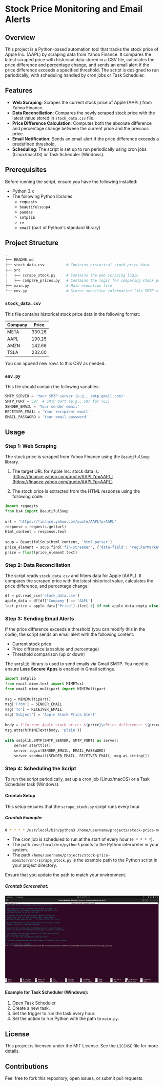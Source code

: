 # Stock Price Monitoring and Email Alerts

## Overview

This project is a Python-based automation tool that tracks the stock price of Apple Inc. (AAPL) by scraping data from Yahoo Finance. It compares the latest scraped price with historical data stored in a CSV file, calculates the price difference and percentage change, and sends an email alert if the price difference exceeds a specified threshold. The script is designed to run periodically, with scheduling handled by cron jobs or Task Scheduler.

## Features

- **Web Scraping**: Scrapes the current stock price of Apple (AAPL) from Yahoo Finance.
- **Data Reconciliation**: Compares the newly scraped stock price with the latest value stored in `stock_data.csv` file.
- **Price Difference Calculation**: Computes both the absolute difference and percentage change between the current price and the previous price.
- **Email Notification**: Sends an email alert if the price difference exceeds a predefined threshold.
- **Scheduling**: The script is set up to run periodically using cron jobs (Linux/macOS) or Task Scheduler (Windows).

## Prerequisites

Before running the script, ensure you have the following installed:

- Python 3.x
- The following Python libraries:
   - `requests`
   - `beautifulsoup4`
   - `pandas`
   - `smtplib`
   - `re`
   - `email` (part of Python's standard library)

## Project Structure

```bash
.
├── README.md
├── stock_data.csv          # Contains historical stock price data
├── src
│   ├── scrape_stock.py     # Contains the web scraping logic
│   ├── compare_prices.py   # Contains the logic for comparing stock prices
├── main.py                 # Main execution file
└── env.py                  # Stores sensitive information like SMTP credentials
```

### `stock_data.csv`
This file contains historical stock price data in the following format:

| Company | Price   |
|---------|---------|
| META    | 330.26  |
| AAPL    | 190.25  |
| AMZN    | 142.66  |
| TSLA    | 232.00  |

You can append new rows to this CSV as needed.

### `env.py`
This file should contain the following variables:

```python
SMTP_SERVER = 'Your SMTP server (e.g., smtp.gmail.com)'
SMTP_PORT = 587  # SMTP port (e.g., 587 for TLS)
SENDER_EMAIL = 'Your sender email'
RECEIVER_EMAIL = 'Your recipient email'
EMAIL_PASSWORD = 'Your email password'
```

## Usage

### Step 1: Web Scraping

The stock price is scraped from Yahoo Finance using the `BeautifulSoup` library.

1. The target URL for Apple Inc. stock data is:  
   [https://finance.yahoo.com/quote/AAPL?p=AAPL](https://finance.yahoo.com/quote/AAPL?p=AAPL)

2. The stock price is extracted from the HTML response using the following code:

```python
import requests
from bs4 import BeautifulSoup

url = 'https://finance.yahoo.com/quote/AAPL?p=AAPL'
response = requests.get(url)
html_content = response.text

soup = BeautifulSoup(html_content, 'html.parser')
price_element = soup.find('fin-streamer', {'data-field': 'regularMarketPrice'})
price = float(price_element.text)
```

### Step 2: Data Reconciliation

The script reads `stock_data.csv` and filters data for Apple (AAPL). It compares the scraped price with the latest historical value, calculates the price difference, and percentage change:

```python
df = pd.read_csv('stock_data.csv')
apple_data = df[df['Company'] == 'AAPL']
last_price = apple_data['Price'].iloc[-1] if not apple_data.empty else None
```

### Step 3: Sending Email Alerts

If the price difference exceeds a threshold (you can modify this in the code), the script sends an email alert with the following content:

- Current stock price
- Price difference (absolute and percentage)
- Threshold comparison (up or down)

The `smtplib` library is used to send emails via Gmail SMTP. You need to ensure **Less Secure Apps** is enabled in Gmail settings.

```python
import smtplib
from email.mime.text import MIMEText
from email.mime.multipart import MIMEMultipart

msg = MIMEMultipart()
msg['From'] = SENDER_EMAIL
msg['To'] = RECEIVER_EMAIL
msg['Subject'] = 'Apple Stock Price Alert'

body = f'Current Apple stock price: ${price}\nPrice difference: ${price_diff}'
msg.attach(MIMEText(body, 'plain'))

with smtplib.SMTP(SMTP_SERVER, SMTP_PORT) as server:
    server.starttls()
    server.login(SENDER_EMAIL, EMAIL_PASSWORD)
    server.sendmail(SENDER_EMAIL, RECEIVER_EMAIL, msg.as_string())
```

### Step 4: Scheduling the Script

To run the script periodically, set up a cron job (Linux/macOS) or a Task Scheduler task (Windows).

#### Crontab Setup

This setup ensures that the `scrape_stock.py` script runs every hour.

##### Crontab Example:

```bash
0 * * * * /usr/local/bin/python3 /home/username/projects/stock-price-monitor/src/scrape_stock.py
```

- The cron job is scheduled to run at the start of every hour (`0 * * * *`).
- The path `/usr/local/bin/python3` points to the Python interpreter in your system.
- The path `/home/username/projects/stock-price-monitor/src/scrape_stock.py` is the example path to the Python script in your project directory.

Ensure that you update the path to match your environment.

##### Crontab Screenshot:

![scheduling-screenshot.png](scheduling-screenshot.png)

#### Example for Task Scheduler (Windows):
1. Open Task Scheduler.
2. Create a new task.
3. Set the trigger to run the task every hour.
4. Set the action to run Python with the path to `main.py`.

## License

This project is licensed under the MIT License. See the `LICENSE` file for more details.

## Contributions

Feel free to fork this repository, open issues, or submit pull requests.
